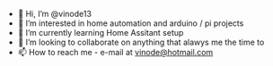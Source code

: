 - 👋 Hi, I’m @vinode13
- 👀 I’m interested in home automation and arduino / pi projects
- 🌱 I’m currently learning Home Assitant setup
- 💞️ I’m looking to collaborate on anything that alawys me the time to
- 📫 How to reach me - e-mail at vinode@hotmail.com

<!---
vinode13/vinode13 is a ✨ special ✨ repository because its `README.md` (this file) appears on your GitHub profile.
You can click the Preview link to take a look at your changes.
--->
